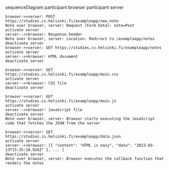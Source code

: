 sequenceDiagram
participant browser
participant server

    browser->>server: POST https://studies.cs.helsinki.fi/exampleapp/new_note
    Note over browser, server: Request (Form Data): note=Post
    activate server
    server-->>browser: Response header
    Note over browser, server: Location: Redirect to /exampleapp/notes
    deactivate server
    browser->>server: GET https://studies.cs.helsinki.fi/exampleapp/notes
    activate server
    server-->>browser: HTML document
    deactivate server

    browser->>server: GET https://studies.cs.helsinki.fi/exampleapp/main.css
    activate server
    server-->>browser: CSS file
    deactivate server

    browser->>server: GET https://studies.cs.helsinki.fi/exampleapp/main.js
    activate server
    server-->>browser: JavaScript file
    deactivate server
    Note over browser, server: Browser starts executing the JavaScript code that fetches the JSON from the server

    browser->>server: GET https://studies.cs.helsinki.fi/exampleapp/data.json
    activate server
    server-->>browser: [{ "content": "HTML is easy", "date": "2023-03-13T15:35:18.926Z" }, ... ]
    deactivate server
    Note over browser, server: Browser executes the callback function that renders the notes
